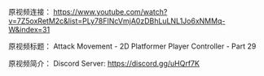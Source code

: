 原视频连接：
https://www.youtube.com/watch?v=7Z5oxRetM2c&list=PLy78FINcVmjA0zDBhLuLNL1Jo6xNMMq-W&index=31

原视频标题：
Attack Movement - 2D Platformer Player Controller - Part 29

原视频简介：
Discord Server:
https://discord.gg/uHQrf7K
